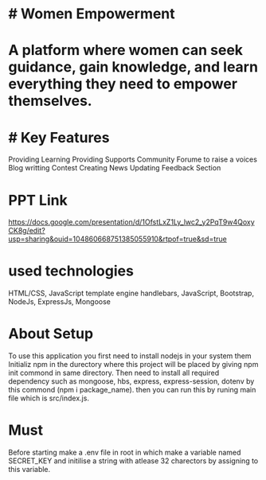 # # Women Empowerment
# A platform where women can seek guidance, gain knowledge, and learn everything they need to empower themselves.


# # Key Features
Providing Learning
Providing Supports
Community Forume to raise a voices
Blog writting
Contest Creating
News Updating
Feedback Section

# PPT Link 
https://docs.google.com/presentation/d/1OfstLxZ1Ly_lwc2_y2PqT9w4QoxyCK8g/edit?usp=sharing&ouid=104860668751385055910&rtpof=true&sd=true

# used technologies
HTML/CSS, 
JavaScript template engine handlebars,
JavaScript,
Bootstrap,
NodeJs, 
ExpressJs,
Mongoose



# About Setup
To use this application you first need to install nodejs in your system them Initializ npm in the durectory where this project will be placed by giving npm init commond in same 
directory. Then need to install all required dependency such as mongoose, hbs, express, express-session, dotenv by this commond (npm i package_name).
then you can run this by runing main file which is src/index.js.

# Must 
Before starting make a .env file in root in which make a variable named SECRET_KEY and initilise a string with atlease 32 charectors by assigning to this variable.
